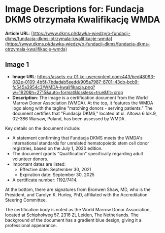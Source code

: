 # Image Descriptions for: Fundacja DKMS otrzymała Kwalifikację WMDA

**Article URL**: [https://www.dkms.pl/dawka-wiedzy/o-fundacji-dkms/fundacja-dkms-otrzymala-kwalifikacje-wmda](https://www.dkms.pl/dawka-wiedzy/o-fundacji-dkms/fundacja-dkms-otrzymala-kwalifikacje-wmda)

## Image 1
- **Image URL**: https://assets-eu-01.kc-usercontent.com:443/bed48093-082e-0109-4b5f-7bdadab5eedd/905a7987-8701-43cb-bcb9-fc545a3954c3/WMDA-kwalifikacja.png?w=1920&h=2715&auto=format&lossless=true&fit=crop
- **Description**: The image is a certification document from the World Marrow Donor Association (WMDA). At the top, it features the WMDA logo along with the tagline "matching donors - serving patients." The document certifies that "Fundacja DKMS," located at ul. Altowa 6 lok.9, 02-386 Warsaw, Poland, has been assessed by WMDA.

Key details on the document include:

- A statement confirming that Fundacja DKMS meets the WMDA's international standards for unrelated hematopoietic stem cell donor registries, based on the July 1, 2020 edition.
- The document grants "Qualification" specifically regarding adult volunteer donors.
- Important dates are listed:
  - Effective date: September 30, 2021
  - Expiration date: September 30, 2025
- A certificate number: 1192/7414.

At the bottom, there are signatures from Bronwen Shaw, MD, who is the President, and Carolyn K. Hurley, PhD, affiliated with the Accreditation Steering Committee. 

The certification body is noted as the World Marrow Donor Association, located at Schipholweg 57, 2316 ZL Leiden, The Netherlands. The background of the document has a gradient blue design, giving it a professional appearance.


